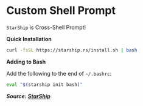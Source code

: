 # Custom Shell Prompt

`StarShip` is Cross-Shell Prompt!

**Quick Installation**

```bash
curl -fsSL https://starship.rs/install.sh | bash
```

**Adding to Bash**

Add the following to the end of `~/.bashrc`:

```bash
eval "$(starship init bash)"
```

***Source: [StarShip](https://starship.rs/)***
